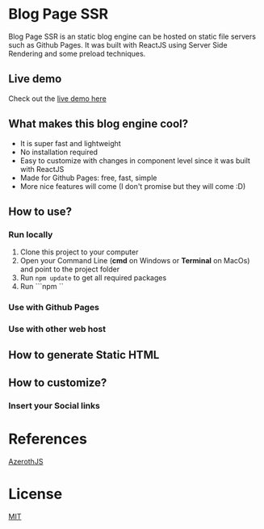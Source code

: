 # Blog Page SSR
Blog Page SSR is an static blog engine can be hosted on static file servers such as Github Pages.
It was built with ReactJS using Server Side Rendering and some preload techniques.

## Live demo
Check out the [live demo here](https://blogchanhday.com)

## What makes this blog engine cool?
- It is super fast and lightweight
- No installation required
- Easy to customize with changes in component level since it was built with ReactJS
- Made for Github Pages: free, fast, simple
- More nice features will come (I don't promise but they will come :D)


## How to use?

### Run locally
1. Clone this project to your computer
2. Open your Command Line (**cmd** on Windows or **Terminal** on MacOs) and point to the project folder
3. Run ```npm update``` to get all required packages
4. Run ```npm ``

### Use with Github Pages

### Use with other web host

## How to generate Static HTML

## How to customize?

### Insert your Social links

# References
[AzerothJS](https://github.com/huytd/azeroth-js)

# License
[MIT](https://opensource.org/licenses/MIT)
